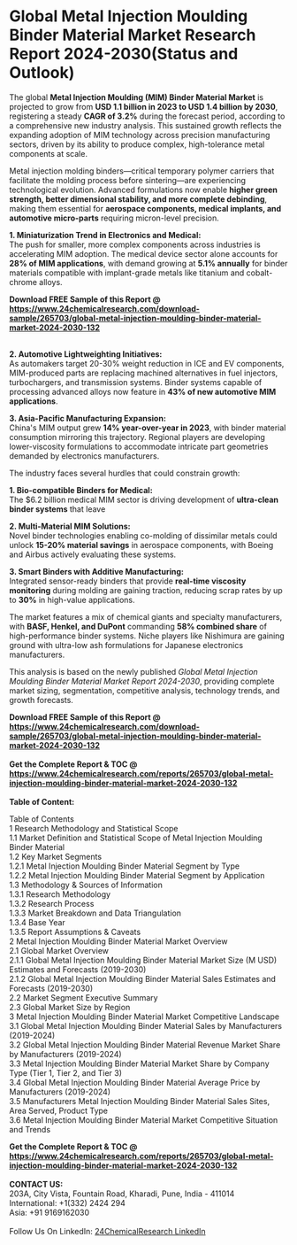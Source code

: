 <h1>Global Metal Injection Moulding Binder Material Market Research Report 2024-2030(Status and Outlook)</h1><p>The global <strong>Metal Injection Moulding (MIM) Binder Material Market</strong> is projected to grow from <strong>USD 1.1 billion in 2023 to USD 1.4 billion by 2030</strong>, registering a steady <strong>CAGR of 3.2%</strong> during the forecast period, according to a comprehensive new industry analysis. This sustained growth reflects the expanding adoption of MIM technology across precision manufacturing sectors, driven by its ability to produce complex, high-tolerance metal components at scale.</p><p>Metal injection molding binders—critical temporary polymer carriers that facilitate the molding process before sintering—are experiencing technological evolution. Advanced formulations now enable <strong>higher green strength, better dimensional stability, and more complete debinding</strong>, making them essential for <strong>aerospace components, medical implants, and automotive micro-parts</strong> requiring micron-level precision.</p><p><strong>1. Miniaturization Trend in Electronics and Medical:</strong><br>
The push for smaller, more complex components across industries is accelerating MIM adoption. The medical device sector alone accounts for <strong>28% of MIM applications</strong>, with demand growing at <strong>5.1% annually</strong> for binder materials compatible with implant-grade metals like titanium and cobalt-chrome alloys.</p><div><b>Download FREE Sample of this Report @ 
            <a href="https://www.24chemicalresearch.com/download-sample/265703/global-metal-injection-moulding-binder-material-market-2024-2030-132">
            https://www.24chemicalresearch.com/download-sample/265703/global-metal-injection-moulding-binder-material-market-2024-2030-132</a></b></div><br><p><strong>2. Automotive Lightweighting Initiatives:</strong><br>
As automakers target 20-30% weight reduction in ICE and EV components, MIM-produced parts are replacing machined alternatives in fuel injectors, turbochargers, and transmission systems. Binder systems capable of processing advanced alloys now feature in <strong>43% of new automotive MIM applications</strong>.</p><p><strong>3. Asia-Pacific Manufacturing Expansion:</strong><br>
China's MIM output grew <strong>14% year-over-year in 2023</strong>, with binder material consumption mirroring this trajectory. Regional players are developing lower-viscosity formulations to accommodate intricate part geometries demanded by electronics manufacturers.</p><p>The industry faces several hurdles that could constrain growth:</p><p><strong>1. Bio-compatible Binders for Medical:</strong><br>
The $6.2 billion medical MIM sector is driving development of <strong>ultra-clean binder systems</strong> that leave 

</p><p><strong>2. Multi-Material MIM Solutions:</strong><br>
Novel binder technologies enabling co-molding of dissimilar metals could unlock <strong>15-20% material savings</strong> in aerospace components, with Boeing and Airbus actively evaluating these systems.</p><p><strong>3. Smart Binders with Additive Manufacturing:</strong><br>
Integrated sensor-ready binders that provide <strong>real-time viscosity monitoring</strong> during molding are gaining traction, reducing scrap rates by up to <strong>30%</strong> in high-value applications.</p><p>The market features a mix of chemical giants and specialty manufacturers, with <strong>BASF, Henkel, and DuPont</strong> commanding <strong>58% combined share</strong> of high-performance binder systems. Niche players like Nishimura are gaining ground with ultra-low ash formulations for Japanese electronics manufacturers.</p><p>This analysis is based on the newly published <em>Global Metal Injection Moulding Binder Material Market Report 2024-2030</em>, providing complete market sizing, segmentation, competitive analysis, technology trends, and growth forecasts.</p><div><b>Download FREE Sample of this Report @ 
            <a href="https://www.24chemicalresearch.com/download-sample/265703/global-metal-injection-moulding-binder-material-market-2024-2030-132">
            https://www.24chemicalresearch.com/download-sample/265703/global-metal-injection-moulding-binder-material-market-2024-2030-132</a></b></div><br><div><b>Get the Complete Report & TOC @ 
            <a href="https://www.24chemicalresearch.com/reports/265703/global-metal-injection-moulding-binder-material-market-2024-2030-132">
            https://www.24chemicalresearch.com/reports/265703/global-metal-injection-moulding-binder-material-market-2024-2030-132</a></b></div><br>
            <b>Table of Content:</b><p>Table of Contents<br />
1 Research Methodology and Statistical Scope<br />
1.1 Market Definition and Statistical Scope of Metal Injection Moulding Binder Material<br />
1.2 Key Market Segments<br />
1.2.1 Metal Injection Moulding Binder Material Segment by Type<br />
1.2.2 Metal Injection Moulding Binder Material Segment by Application<br />
1.3 Methodology & Sources of Information<br />
1.3.1 Research Methodology<br />
1.3.2 Research Process<br />
1.3.3 Market Breakdown and Data Triangulation<br />
1.3.4 Base Year<br />
1.3.5 Report Assumptions & Caveats<br />
2 Metal Injection Moulding Binder Material Market Overview<br />
2.1 Global Market Overview<br />
2.1.1 Global Metal Injection Moulding Binder Material Market Size (M USD) Estimates and Forecasts (2019-2030)<br />
2.1.2 Global Metal Injection Moulding Binder Material Sales Estimates and Forecasts (2019-2030)<br />
2.2 Market Segment Executive Summary<br />
2.3 Global Market Size by Region<br />
3 Metal Injection Moulding Binder Material Market Competitive Landscape<br />
3.1 Global Metal Injection Moulding Binder Material Sales by Manufacturers (2019-2024)<br />
3.2 Global Metal Injection Moulding Binder Material Revenue Market Share by Manufacturers (2019-2024)<br />
3.3 Metal Injection Moulding Binder Material Market Share by Company Type (Tier 1, Tier 2, and Tier 3)<br />
3.4 Global Metal Injection Moulding Binder Material Average Price by Manufacturers (2019-2024)<br />
3.5 Manufacturers Metal Injection Moulding Binder Material Sales Sites, Area Served, Product Type<br />
3.6 Metal Injection Moulding Binder Material Market Competitive Situation and Trends<br />
</p><div><b>Get the Complete Report & TOC @ 
            <a href="https://www.24chemicalresearch.com/reports/265703/global-metal-injection-moulding-binder-material-market-2024-2030-132">
            https://www.24chemicalresearch.com/reports/265703/global-metal-injection-moulding-binder-material-market-2024-2030-132</a></b></div><br><b>CONTACT US:</b><br>
            203A, City Vista, Fountain Road, Kharadi, Pune, India - 411014<br>
            International: +1(332) 2424 294<br>
            Asia: +91 9169162030 <br><br>
            Follow Us On LinkedIn: <a href="https://www.linkedin.com/company/24chemicalresearch/">24ChemicalResearch LinkedIn</a>